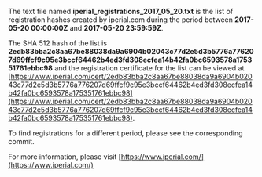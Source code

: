 The text file named **iperial_registrations_2017_05_20.txt** is the list of registration hashes created by iperial.com during the period between **2017-05-20 00:00:00Z** and **2017-05-20 23:59:59Z**.

The SHA 512 hash of the list is **2edb83bba2c8aa67be88038da9a6904b02043c77d2e5d3b5776a776207d69ffcf9c95e3bccf64462b4ed3fd308ecfea14b42fa0bc6593578a175351761ebbc98** and the registration certificate for the list can be viewed at [https://www.iperial.com/cert/2edb83bba2c8aa67be88038da9a6904b02043c77d2e5d3b5776a776207d69ffcf9c95e3bccf64462b4ed3fd308ecfea14b42fa0bc6593578a175351761ebbc98](https://www.iperial.com/cert/2edb83bba2c8aa67be88038da9a6904b02043c77d2e5d3b5776a776207d69ffcf9c95e3bccf64462b4ed3fd308ecfea14b42fa0bc6593578a175351761ebbc98).

To find registrations for a different period, please see the corresponding commit.

For more information, please visit [https://www.iperial.com/](https://www.iperial.com/)
